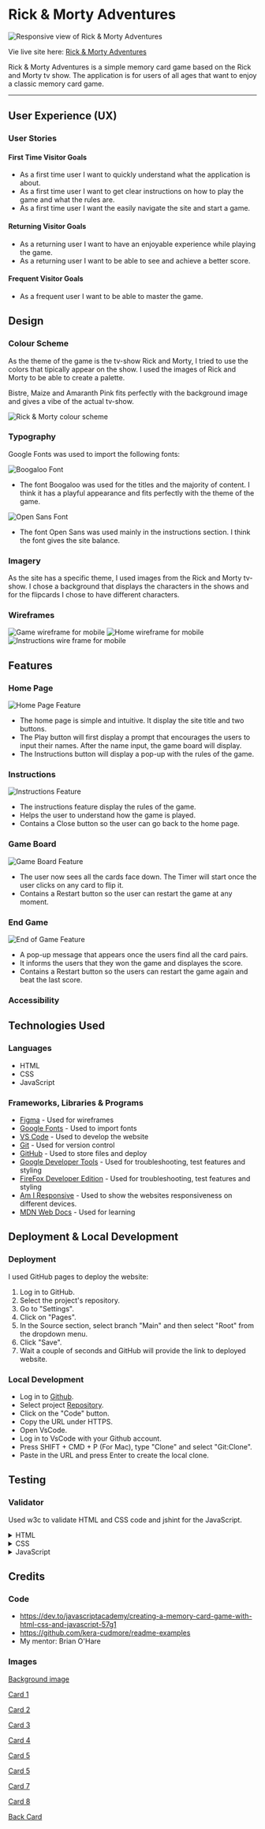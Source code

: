 # Rick & Morty Adventures

![Responsive view of Rick & Morty Adventures](docs/am-i-responsive.png)

Vie live site here: [Rick & Morty Adventures](https://sorinpan.github.io/rick_morty-adventures/)

Rick & Morty Adventures is a simple memory card game based on the Rick and Morty tv show. The application is for users of all ages that want to enjoy a classic memory card game.

---

## User Experience (UX)

### User Stories

#### First Time Visitor Goals

* As a first time user I want to quickly understand what the application is about.
* As a first time user I want to get clear instructions on how to play the game and what the rules are.
* As a first time user I want the easily navigate the site and start a game.

#### Returning Visitor Goals

* As a returning user I want to have an enjoyable experience while playing the game.
* As a returning user I want to be able to see and achieve a better score.

#### Frequent Visitor Goals

* As a frequent user I want to be able to master the game.

## Design

### Colour Scheme

As the theme of the game is the tv-show Rick and Morty, I tried to use the colors that tipically appear on the show. I used the images of Rick and Morty to be able to create a palette. 

Bistre, Maize and Amaranth Pink fits perfectly with the background image and gives a vibe of the actual tv-show.

![Rick & Morty colour scheme](docs/colour-scheme.png)

### Typography

Google Fonts was used to import the following fonts:

![Boogaloo Font](docs/font-boogaloo.png)

* The font Boogaloo was used for the titles and the majority of content. I think it has a playful appearance and fits perfectly with the theme of the game.

![Open Sans Font](docs/font-open-sans.png)

* The font Open Sans was used mainly in the instructions section. I think the font gives the site balance.

### Imagery

As the site has a specific theme, I used images from the Rick and Morty tv-show. I chose a background that displays the characters in the shows and for the flipcards I chose to have different characters. 

### Wireframes

![Game wireframe for mobile](docs/wireframes/game-wireframe.png)
![Home wireframe for mobile](docs/wireframes/home-wireframe.png)
![Instructions wire frame for mobile](docs/wireframes/instructions-wireframe.png)

## Features

### Home Page

![Home Page Feature](docs/features/home-page-feature.png)

* The home page is simple and intuitive. It display the site title and two buttons. 
* The Play button will first display a prompt that encourages the users to input their names. After the name input, the game board will display.
* The Instructions button will display a pop-up with the rules of the game.

### Instructions

![Instructions Feature](docs/features/instructions-feature.png)

* The instructions feature display the rules of the game.
* Helps the user to understand how the game is played.
* Contains a Close button so the user can go back to the home page.

### Game Board

![Game Board Feature](docs/features/game-board-feature.png)

* The user now sees all the cards face down. The Timer will start once the user clicks on any card to flip it.
* Contains a Restart button so the user can restart the game at any moment.

### End Game

![End of Game Feature](docs/features/end-game-feature.png)

* A pop-up message that appears once the users find all the card pairs.
* It informs the users that they won the game and displayes the score.
* Contains a Restart button so the users can restart the game again and beat the last score.

### Accessibility

## Technologies Used

### Languages

* HTML
* CSS
* JavaScript

### Frameworks, Libraries & Programs

* [Figma](https://www.figma.com) - Used for wireframes
* [Google Fonts](https://fonts.google.com) - Used to import fonts
* [VS Code](https://code.visualstudio.com) - Used to develop the website
* [Git](https://git-scm.com) - Used for version control
* [GitHub](https://github.com) - Used to store files and deploy
* [Google Developer Tools](https://developer.chrome.com/docs/) - Used for troubleshooting, test features and styling
* [FireFox Developer Edition](https://www.mozilla.org/en-US/firefox/developer/) - Used for troubleshooting, test features and styling
* [Am I Responsive](https://ui.dev/amiresponsive) - Used to show the websites responsiveness on different devices.
* [MDN Web Docs](https://developer.mozilla.org/en-US/docs/Web) - Used for learning

## Deployment & Local Development

### Deployment

I used GitHub pages to deploy the website:

1. Log in to GitHub.
2. Select the project's repository.
3. Go to "Settings".
4. Click on "Pages".
5. In the Source section, select branch "Main" and then select "Root" from the dropdown menu.
6. Click "Save".
7. Wait a couple of seconds and GitHub will provide the link to deployed website.

### Local Development

- Log in to [Github](https://github.com/).
- Select project [Repository](https://github.com/SorinPan/tuner-nation).
- Click on the "Code" button.
- Copy the URL under HTTPS.
- Open VsCode.
- Log in to VsCode with your Github account.
- Press SHIFT + CMD + P (For Mac), type "Clone" and select "Git:Clone".
- Paste in the URL and press Enter to create the local clone.

## Testing

### Validator

Used w3c to validate HTML and CSS code and jshint for the JavaScript.

<details><summary>HTML</summary>
<img src="docs/validation/html-validator.png">
</details>

<details><summary>CSS</summary>
<img src="docs/validation/css-validator.png">
</details>

<details><summary>JavaScript</summary>
<img src="docs/validation/js-validator.png">
</details>

## Credits

### Code
- https://dev.to/javascriptacademy/creating-a-memory-card-game-with-html-css-and-javascript-57g1
- https://github.com/kera-cudmore/readme-examples
- My mentor: Brian O'Hare

### Images

[Background image](https://www.wallpaperflare.com/rick-and-morty-adult-swim-cartoon-rick-sanchez-morty-smith-wallpaper-pvdnf/download/1920x1080)


[Card 1](https://www.freepnglogos.com/images/rick-and-morty-31043.html)

[Card 2](https://www.freepnglogos.com/images/rick-and-morty-30990.html)

[Card 3](https://www.freepnglogos.com/images/rick-and-morty-30992.html)

[Card 4](https://www.cleanpng.com/png-pickled-cucumber-rick-sanchez-pickle-rick-pickling-5505869/)

[Card 5](https://www.cleanpng.com/png-fan-art-character-cartoon-rick-and-morty-995848/)

[Card 5](https://www.cleanpng.com/png-gazorpian-raising-gazorpazorp-rick-sanchez-charact-1024870/)

[Card 7](https://www.cleanpng.com/png-morty-smith-rick-sanchez-youtube-animation-1999789/)

[Card 8](https://www.cleanpng.com/png-character-fan-art-homo-sapiens-cartoon-rick-and-mo-5972793/)


[Back Card](https://pixabay.com/sv/illustrations/rick-och-morty-tecken-konst-fiktion-6344804/)

